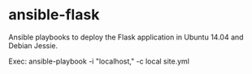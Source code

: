 # ansible-flask
Ansible playbooks to deploy the Flask application in Ubuntu 14.04 and Debian Jessie.

Exec: ansible-playbook -i "localhost," -c local site.yml
